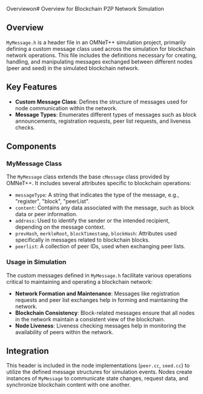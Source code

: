 Overviewon# Overview for Blockchain P2P Network Simulation

## Overview

`MyMessage.h` is a header file in an OMNeT++ simulation project, primarily defining a custom message class used across the simulation for blockchain network operations. This file includes the definitions necessary for creating, handling, and manipulating messages exchanged between different nodes (peer and seed) in the simulated blockchain network.

## Key Features

- **Custom Message Class**: Defines the structure of messages used for node communication within the network.
- **Message Types**: Enumerates different types of messages such as block announcements, registration requests, peer list requests, and liveness checks.

## Components

### MyMessage Class

The `MyMessage` class extends the base `cMessage` class provided by OMNeT++. It includes several attributes specific to blockchain operations:
- `messageType`: A string that indicates the type of the message, e.g., "register", "block", "peerList".
- `content`: Contains any data associated with the message, such as block data or peer information.
- `address`: Used to identify the sender or the intended recipient, depending on the message context.
- `prevHash`, `merkleRoot`, `blockTimestamp`, `blockHash`: Attributes used specifically in messages related to blockchain blocks.
- `peerlist`: A collection of peer IDs, used when exchanging peer lists.

### Usage in Simulation

The custom messages defined in `MyMessage.h` facilitate various operations critical to maintaining and operating a blockchain network:
- **Network Formation and Maintenance**: Messages like registration requests and peer list exchanges help in forming and maintaining the network.
- **Blockchain Consistency**: Block-related messages ensure that all nodes in the network maintain a consistent view of the blockchain.
- **Node Liveness**: Liveness checking messages help in monitoring the availability of peers within the network.

## Integration

This header is included in the node implementations (`peer.cc`, `seed.cc`) to utilize the defined message structures for simulation events. Nodes create instances of `MyMessage` to communicate state changes, request data, and synchronize blockchain content with one another.